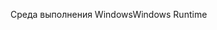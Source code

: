 <span data-ttu-id="982b1-101">Среда выполнения Windows</span><span class="sxs-lookup"><span data-stu-id="982b1-101">Windows Runtime</span></span>